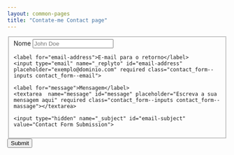 ```yaml
---
layout: common-pages
title: "Contate-me Contact page"
---
```


<form class="contact_form" name="simple-contact-form" accept-charset="utf-8" action="https://formspree.io/f/{form_id}" method="post">

  <fieldset action="https://formspree.io/f/xknenybo">
    <label for="full-name">Nome</label>
    <input type="text" name="name" id="full-name" placeholder="John Doe" required class="contact_form--inputs contact_form--name">

    <label for="email-address">E-mail para o retorno</label>
    <input type="email" name="_replyto" id="email-address" placeholder="exemplo@dominio.com" required class="contact_form--inputs contact_form--email">

    <label for="message">Mensagem</label>
    <textarea  name="message" id="message" placeholder="Escreva a sua mensagem aqui" required class="contact_form--inputs contact_form--massage"></textarea>

    <input type="hidden" name="_subject" id="email-subject" value="Contact Form Submission">
  </fieldset>

  <input type="submit" value="Submit">
</form>
